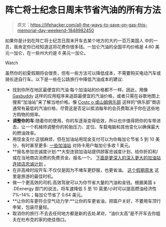 # 阵亡将士纪念日周末节省汽油的所有方法

> 原文：<https://lifehacker.com/all-the-ways-to-save-on-gas-this-memorial-day-weekend-1848982450>

如果你是计划在阵亡将士纪念日周末开车去某个地方的大约一百万美国人 中的一员，我肯定你已经知道这将花费你很多钱。一加仑汽油的全国平均价格是 4.60 美元一加仑，在一些州大约是 6 美元一加仑。

Watch

虽然你的初夏假期将会很贵，但有一些方法可以降低成本，不需要购买电动汽车或骑长途自行车。以下是一些在公路旅行中降低汽油成本的建议:

*   找到你所在地区最便宜的汽油:每个加油站的价格都不一样。因此，用像 [Gasbuddy](https://www.gasbuddy.com/) 这样的应用程序来追踪最便宜的汽油价格，或者只需在谷歌地图上搜索“加油站”来了解当地价格。像 [Costc o 或山姆俱乐部](https://lifehacker.com/is-costco-really-better-than-sams-club-1848657162) 这样的“俱乐部”商店通常有最低的汽油价格，尽管这是否足以抵消每年的会员费取决于你在这些地方购物的频率。
*   **调整你的车**:随着你的使用，你的车逐渐变得低效，所以也许值得把你的车带进去，让一个机械师调整你的轮胎压力、定位、车载电脑和其他变化以确保最大的燃油效率。
*   用现金支付:这很麻烦，但在加油站用现金支付可以为你每加仑节省 5 到 10 美分，有时甚至更多: [一些加油站](https://www.consumerreports.org/cro/news/2013/08/gas-station-cash-discounts/index.htm#:~:text=While%20the%20difference%20between%20the,gallon%20than%20those%20paying%20with) 对持卡用户每加仑多收 1 美元。
*   **报名参加忠诚度计划:**大型连锁加油站提供顾客忠诚度计划，给你折扣和/或在当地商店消费的免费资金。报名一个。 [下面是更深入的深入更大的加油站连锁店忠诚计划](https://www.bankrate.com/finance/credit-cards/gas-rewards-programs-guide/) 。
*   在非高峰时段开车:不仅仅是因为不堵车更舒服，也更省油。 [这个假期周末](https://lifehacker.com/the-best-and-worst-times-to-drive-this-memorial-day-wee-1848980705) 这里是旅游的最佳时机。
*   做一个更高效的司机:高效驾驶可以为你节省大量的汽油和金钱。根据美国 s .DEenergy 部门的说法，将车速降低 5 至 10 英里/小时可以提高燃油经济性 7%–14%；每加仑节省了 0.64 美元。
*   **让你的车更符合空气动力学:**让你的车更省油，把窗户关好，不要用车顶行李架，包装尽量轻。
*   取消你的旅行:不去去任何地方都是新的去处*某处*，“油价太高”是不开车去你姐夫在杜布克的家的绝佳借口。